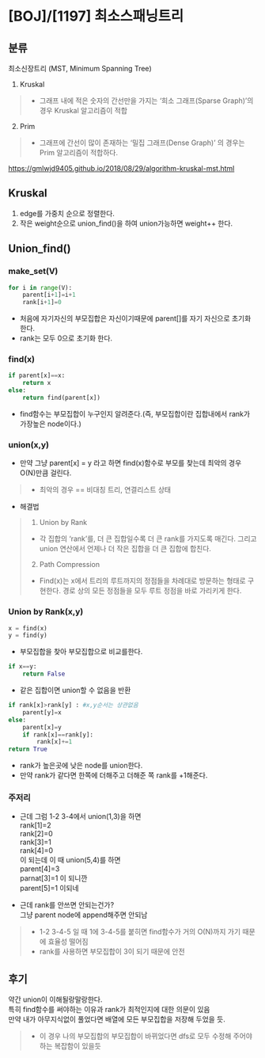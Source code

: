 # [BOJ]/[1197] 최소스패닝트리

## 분류
최소신장트리 (MST, Minimum Spanning Tree)
1. Kruskal
>- 그래프 내에 적은 숫자의 간선만을 가지는 ‘희소 그래프(Sparse Graph)’의 경우 Kruskal 알고리즘이 적합
2. Prim
>- 그래프에 간선이 많이 존재하는 ‘밀집 그래프(Dense Graph)’ 의 경우는 Prim 알고리즘이 적합하다.

https://gmlwjd9405.github.io/2018/08/29/algorithm-kruskal-mst.html

## Kruskal
1. edge를 가중치 순으로 정렬한다.
2. 작은 weight순으로 union_find()을 하여 union가능하면 weight++ 한다.

## Union_find()
### make_set(V)
```python
for i in range(V):
    parent[i+1]=i+1
    rank[i+1]=0
```
- 처음에 자기자신의 부모집합은 자신이기때문에 parent[]를 자기 자신으로 초기화 한다.
- rank는 모두 0으로 초기화 한다.

### find(x)
```python
if parent[x]==x:
    return x
else:
    return find(parent[x])
```
- find함수는 부모집합이 누구인지 알려준다.(즉, 부모집합이란 집합내에서 rank가 가장높은 node이다.)

### union(x,y)
- 만약 그냥 parent[x] = y 라고 하면 find(x)함수로 부모를 찾는데 최악의 경우 O(N)만큼 걸린다.
>- 최악의 경우 == 비대칭 트리, 연결리스트 상태

- 해결법
>1. Union by Rank
>- 각 집합의 ‘rank’를, 더 큰 집합일수록 더 큰 rank를 가지도록 매긴다. 그리고 union 연산에서 언제나 더 작은 집합을 더 큰 집합에 합친다.
>2. Path Compression
>- Find(x)는 x에서 트리의 루트까지의 정점들을 차례대로 방문하는 형태로 구현한다. 경로 상의 모든 정점들을 모두 루트 정점을 바로 가리키게 한다.

### Union by Rank(x,y)
```python
x = find(x)
y = find(y)
```
- 부모집합을 찾아 부모집합으로 비교를한다.
```python
if x==y:
    return False
```
- 같은 집합이면 union할 수 없음을 반환

```python
if rank[x]>rank[y] : #x,y순서는 상관없음
    parent[y]=x
else:
    parent[x]=y
    if rank[x]==rank[y]:
        rank[x]+=1
return True
```
- rank가 높은곳에 낮은 node를 union한다.
- 만약 rank가 같다면 한쪽에 더해주고 더해준 쪽 rank를 +1해준다.

### 주저리
- 근데 그럼 1-2 3-4에서 union(1,3)을 하면<br>
rank[1]=2<br>
rank[2]=0<br>
rank[3]=1<br>
rank[4]=0<Br>
이 되는데 이 때 union(5,4)를 하면<br>
parent[4]=3<br>
parnat[3]=1 이 되니깐<br>
parent[5]=1 이되네<br>

- 근데 rank를 안쓰면 안되는건가?<br>
그냥 parent node에 append해주면 안되남
> - 1-2 3-4-5 일 때 1에 3-4-5를 붙히면 find함수가 거의 O(N)까지 가기 때문에 효율성 떨어짐
>- rank를 사용하면 부모집합이 3이 되기 때문에 안전

## 후기
약간 union이 이해될랑말랑한다.<br>
특히 find함수를 써야하는 이유과 rank가 최적인지에 대한 의문이 있음<br>
만약 내가 아무지식없이 풀었다면 배열에 모든 부모집합을 저장해 두었을 듯.<br>
>- 이 경우 나의 부모집합의 부모집합이 바뀌었다면 dfs로 모두 수정해 주어야하는 복잡함이 있을듯